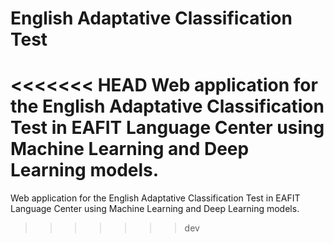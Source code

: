 # English Adaptative Classification Test

<<<<<<< HEAD
Web application for the English Adaptative Classification Test in EAFIT Language Center using Machine Learning and Deep Learning models.
=======
Web application for the English Adaptative Classification Test in EAFIT Language Center using Machine Learning and Deep Learning models.
>>>>>>> dev
